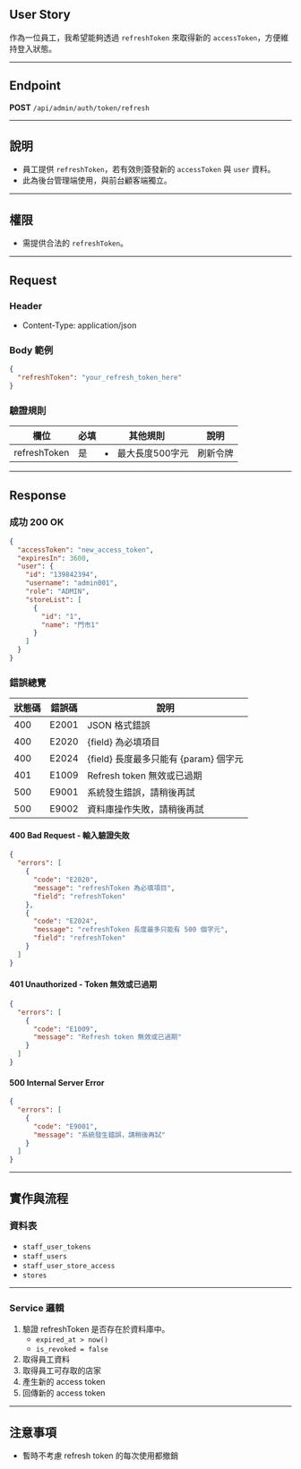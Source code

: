 ## User Story

作為一位員工，我希望能夠透過 `refreshToken` 來取得新的 `accessToken`，方便維持登入狀態。

---

## Endpoint

**POST** `/api/admin/auth/token/refresh`

---

## 說明

- 員工提供 `refreshToken`，若有效則簽發新的 `accessToken` 與 `user` 資料。
- 此為後台管理端使用，與前台顧客端獨立。

---

## 權限

- 需提供合法的 `refreshToken`。

---

## Request

### Header

* Content-Type: application/json

### Body 範例

```json
{
  "refreshToken": "your_refresh_token_here"
}
```

### 驗證規則

| 欄位         | 必填 | 其他規則            | 說明     |
| ------------ | ---- | ------------------- | -------- |
| refreshToken | 是   | <li>最大長度500字元 | 刷新令牌 |

---

## Response

### 成功 200 OK

```json
{
  "accessToken": "new_access_token",
  "expiresIn": 3600,
  "user": {
    "id": "139842394",
    "username": "admin001",
    "role": "ADMIN",
    "storeList": [
      {
        "id": "1",
        "name": "門市1"
      }
    ]
  }
}
```

### 錯誤總覽

| 狀態碼 | 錯誤碼 | 說明                                  |
| ------ | ------ | ------------------------------------- |
| 400    | E2001  | JSON 格式錯誤                         |
| 400    | E2020  | {field} 為必填項目                    |
| 400    | E2024  | {field} 長度最多只能有 {param} 個字元 |
| 401    | E1009  | Refresh token 無效或已過期            |
| 500    | E9001  | 系統發生錯誤，請稍後再試              |
| 500    | E9002  | 資料庫操作失敗，請稍後再試            |

#### 400 Bad Request - 輸入驗證失敗

```json
{
  "errors": [
    {
      "code": "E2020",
      "message": "refreshToken 為必填項目",
      "field": "refreshToken"
    },
    {
      "code": "E2024",
      "message": "refreshToken 長度最多只能有 500 個字元",
      "field": "refreshToken"
    }
  ]
}
```

#### 401 Unauthorized - Token 無效或已過期

```json
{
  "errors": [
    {
      "code": "E1009",
      "message": "Refresh token 無效或已過期"
    }
  ]
}
```

#### 500 Internal Server Error

```json
{
  "errors": [
    {
      "code": "E9001",
      "message": "系統發生錯誤，請稍後再試"
    }
  ]
}
```

---

## 實作與流程

### 資料表

- `staff_user_tokens`
- `staff_users`
- `staff_user_store_access`
- `stores`

---

### Service 邏輯

1. 驗證 refreshToken 是否存在於資料庫中。
   - `expired_at > now()`
   - `is_revoked = false`
2. 取得員工資料
3. 取得員工可存取的店家
4. 產生新的 access token
5. 回傳新的 access token

---

## 注意事項

- 暫時不考慮 refresh token 的每次使用都撤銷
